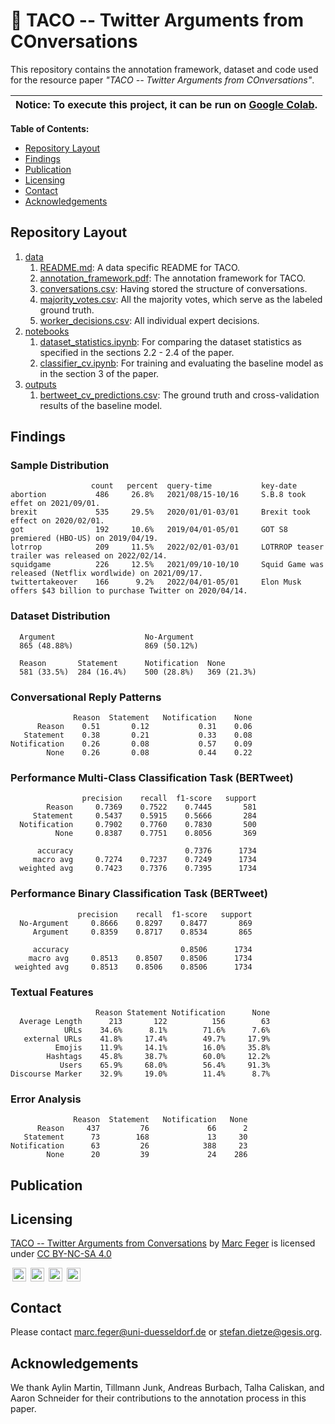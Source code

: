 # :taco: TACO -- Twitter Arguments from COnversations

This repository contains the annotation framework, dataset and code used for the resource paper *"TACO -- Twitter Arguments from COnversations"*.

| Notice: To execute this project, it can be run on [Google Colab](https://colab.research.google.com). |
|------------------------------------------------------------------------------------------------------|

**Table of Contents:**

- [Repository Layout](#repository-layout)
- [Findings](#findings)
- [Publication](#publication)
- [Licensing](#licensing)
- [Contact](#contact)
- [Acknowledgements](#acknowledgements)

## Repository Layout

1. [data](./data)
   1. [README.md](./data/README.md): A data specific README for TACO.  
   2. [annotation_framework.pdf](./data/annotation_framework.pdf): The annotation framework for TACO.
   3. [conversations.csv](./data/conversations.csv): Having stored the structure of conversations.
   4. [majority_votes.csv](./data/majority_votes.csv): All the majority votes, which serve as the labeled ground truth.
   5. [worker_decisions.csv](./data/worker_decisions.csv): All individual expert decisions.
2. [notebooks](./notebooks)
    1. [dataset_statistics.ipynb](./notebooks/dataset_statistics.ipynb): For comparing the dataset statistics as specified in the sections 2.2 - 2.4
       of the paper.
    2. [classifier_cv.ipynb](./notebooks/classifier_cv.ipynb): For training and evaluating the baseline model as in the section 3 of the paper.
3. [outputs](./outputs)
   1. [bertweet_cv_predictions.csv](./outputs/bertweet_cv_predictions.csv): The ground truth and cross-validation results of the baseline model.

## Findings

### Sample Distribution

                      count   percent  query-time           key-date
    abortion           486     26.8%   2021/08/15-10/16     S.B.8 took effet on 2021/09/01.
    brexit             535     29.5%   2020/01/01-03/01     Brexit took effect on 2020/02/01.
    got                192     10.6%   2019/04/01-05/01     GOT S8 premiered (HBO-US) on 2019/04/19.
    lotrrop            209     11.5%   2022/02/01-03/01     LOTRROP teaser trailer was released on 2022/02/14.
    squidgame          226     12.5%   2021/09/10-10/10     Squid Game was released (Netflix wordlwide) on 2021/09/17. 
    twittertakeover    166      9.2%   2022/04/01-05/01     Elon Musk offers $43 billion to purchase Twitter on 2020/04/14.

### Dataset Distribution

      Argument                    No-Argument
      865 (48.88%)                869 (50.12%)
      
      Reason       Statement      Notification  None
      581 (33.5%)  284 (16.4%)    500 (28.8%)   369 (21.3%)

### Conversational Reply Patterns

                  Reason  Statement   Notification    None
          Reason    0.51       0.12           0.31    0.06
       Statement    0.38       0.21           0.33    0.08
    Notification    0.26       0.08           0.57    0.09
            None    0.26       0.08           0.44    0.22

### Performance Multi-Class Classification Task (BERTweet)

                    precision    recall  f1-score   support
            Reason     0.7369    0.7522    0.7445       581
         Statement     0.5437    0.5915    0.5666       284
      Notification     0.7902    0.7760    0.7830       500
              None     0.8387    0.7751    0.8056       369

          accuracy                         0.7376      1734
         macro avg     0.7274    0.7237    0.7249      1734
      weighted avg     0.7423    0.7376    0.7395      1734

### Performance Binary Classification Task (BERTweet)

                   precision    recall  f1-score   support
      No-Argument     0.8666    0.8297    0.8477       869
         Argument     0.8359    0.8717    0.8534       865

         accuracy                         0.8506      1734
        macro avg     0.8513    0.8507    0.8506      1734
     weighted avg     0.8513    0.8506    0.8506      1734

### Textual Features

                       Reason Statement Notification      None
      Average Length      213       122          156        63
                URLs    34.6%      8.1%        71.6%      7.6%
       external URLs    41.8%     17.4%        49.7%     17.9%
              Emojis    11.9%     14.1%        16.0%     35.8%
            Hashtags    45.8%     38.7%        60.0%     12.2%
               Users    65.9%     68.0%        56.4%     91.3%
    Discourse Marker    32.9%     19.0%        11.4%      8.7%

### Error Analysis

                  Reason  Statement   Notification   None
          Reason     437         76             66      2
       Statement      73        168             13     30
    Notification      63         26            388     23
            None      20         39             24    286

## Publication

## Licensing

<p>
  <a property="dct:title" rel="cc:attributionURL" href="https://github.com/TomatenMarc/TACO">TACO -- Twitter Arguments from Conversations</a> by 
  <a rel="cc:attributionURL dct:creator" property="cc:attributionName" href="http://marc-feger.de">Marc Feger</a> is licensed under 
  <a href="http://creativecommons.org/licenses/by-nc-sa/4.0/?ref=chooser-v1" target="_blank" rel="license noopener noreferrer" style="display:inline-block;">CC BY-NC-SA 4.0</a>
  <div style="display:block;">
    <img style="height:22px!important;margin-left:3px;vertical-align:text-bottom;" src="https://mirrors.creativecommons.org/presskit/icons/cc.svg?ref=chooser-v1">
    <img style="height:22px!important;margin-left:3px;vertical-align:text-bottom;" src="https://mirrors.creativecommons.org/presskit/icons/by.svg?ref=chooser-v1">
    <img style="height:22px!important;margin-left:3px;vertical-align:text-bottom;" src="https://mirrors.creativecommons.org/presskit/icons/nc.svg?ref=chooser-v1">
    <img style="height:22px!important;margin-left:3px;vertical-align:text-bottom;" src="https://mirrors.creativecommons.org/presskit/icons/sa.svg?ref=chooser-v1">
  </div>
</p>

## Contact

Please contact [marc.feger@uni-duesseldorf.de](marc.feger@uni-duesseldorf.de) or [stefan.dietze@gesis.org](stefan.dietze@gesis.org).

## Acknowledgements

We thank Aylin Martin, Tillmann Junk, Andreas Burbach, Talha Caliskan, and Aaron Schneider for their contributions to the
annotation process in this paper.
